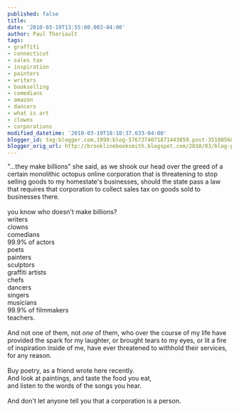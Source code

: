 ```yaml
---
published: false
title: 
date: '2010-03-19T13:55:00.003-04:00'
author: Paul Theriault
tags:
- graffiti
- connecticut
- sales tax
- inspiration
- painters
- writers
- bookselling
- comedians
- amazon
- dancers
- what is art
- clowns
- corporations
modified_datetime: '2010-03-19T18:10:37.633-04:00'
blogger_id: tag:blogger.com,1999:blog-5767374071871443859.post-351805689015494120
blogger_orig_url: http://brooklinebooksmith.blogspot.com/2010/03/blog-post.html
---
```


"...they make billions" she said, as we shook our head over the greed of a certain monolithic octopus online corporation that is threatening to stop selling goods to my homestate's businesses, should the state pass a law that requires that corporation to collect sales tax on goods sold to businesses there. <br /><br />you know who doesn't make billions?<br />writers<br />clowns <br />comedians<br />99.9% of actors<br />poets<br />painters<br />sculptors<br />graffiti artists<br />chefs<br />dancers<br />singers<br />musicians<br />99.9% of filmmakers<br />teachers.<br /><br />And not one of them, not <em>one </em>of them, who over the course of my life have provided the spark for my laughter, or brought tears to my eyes, or lit a fire of inspiration inside of me, have ever threatened to withhold their services, for any reason. <br /><br />Buy poetry, as a friend wrote here recently.  <br />And look at paintings, and taste the food you eat, <br />and listen to the words of the songs you hear. <br /> <br />And don't let anyone tell you that a corporation is a person.